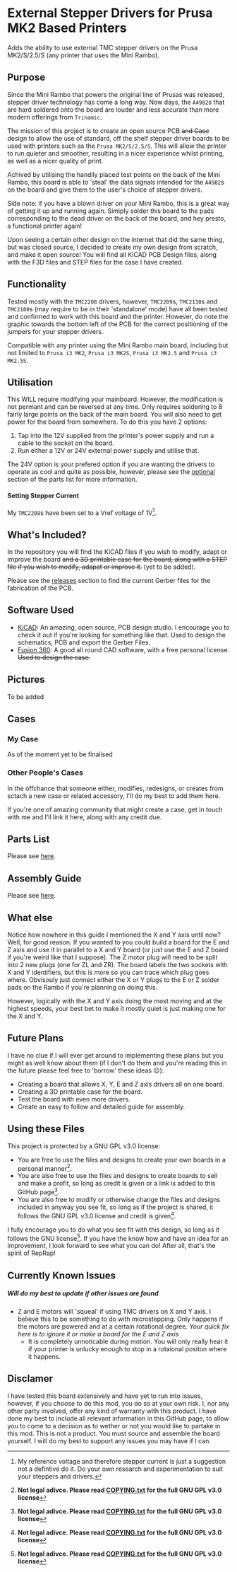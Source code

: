 # External Stepper Drivers for Prusa MK2 Based Printers
Adds the ability to use external TMC stepper drivers on the Prusa MK2/S/2.5/S (any printer that uses the Mini Rambo).

## Purpose
Since the Mini Rambo that powers the original line of Prusas was released, stepper driver technology has come a long way. Now days, the `A4982`s that are hard soldered onto the board are louder and less accurate than more modern offerings from `Trinamic`.

The mission of this project is to create an open source PCB ~~and Case~~ design to allow the use of standard, off the shelf stepper driver boards to be used with printers such as the `Prusa MK2/S/2.5/S`. This will allow the printer to run quieter and smoother, resulting in a nicer experience whilst printing, as well as a nicer quality of print.

Achived by utilising the handily placed test points on the back of the Mini Rambo, this board is able to 'steal' the data signals intended for the `A4982`s on the board and give them to the user's choice of stepper drivers.

Side note: if you have a blown driver on your Mini Rambo, this is a great way of getting it up and running again. Simiply solder this board to the pads corresponding to the dead driver on the back of the board, and hey presto, a functional printer again!

Upon seeing a certain other design on the internet that did the same thing, but was closed source, I decided to create my own design from scratch, and make it open source! You will find all KiCAD PCB Design files, along with the F3D files and STEP files for the case I have created. 

## Functionality
Tested mostly with the `TMC2208` drivers, however, `TMC2209`s, `TMC2130`s and `TMC2100`s (may require to be in their 'standalone' mode) have all been tested and confirmed to work with this board and the printer. However, do note the graphic towards the bottom left of the PCB for the correct positioning of the jumpers for your stepper drivers.

Compatible with any printer using the Mini Rambo main board, including but not limited to `Prusa i3 MK2`, `Prusa i3 MK2S`, `Prusa i3 MK2.5` and `Prusa i3 MK2.5S`.

## Utilisation
This WILL require modifying your mainboard. However, the modification is not permant and can be reversed at any time. Only requires soldering to 8 fairly large points on the back of the main board. You will also need to get power for the board from somewhere. To do this you have 2 options:
  1. Tap into the 12V supplied from the printer's power supply and run a cable to the socket on the board.
  2. Run either a 12V or 24V external power supply and utilise that. 

The 24V option is your prefered option if you are wanting the drivers to operate as cool and quite as possible, however, please see the [optional](/Guides/PartsList.md/#optional) section of the parts list for more information.

#### Setting Stepper Current
My `TMC2208`s have been set to a Vref voltage of 1V[^1].

## What's Included?
In the repository you will find the KiCAD files if you wish to modify, adapt or improve the board ~~and a 3D printable case for the board, along with a STEP file if you wish to modify, adapat or improve it.~~ (yet to be added).

Please see the [releases](https://github.com/andrewandneil/external-stepper-prusa-mk2/releases) section to find the current Gerber files for the fabrication of the PCB.

## Software Used
  - [KiCAD](https://kicad.org): An amazing, open source, PCB design studio. I encourage you to check it out if you're looking for something like that. Used to design the schematics, PCB and export the Gerber Files.
  - [Fusion 360](https://www.autodesk.com/products/fusion-360): A good all round CAD software, with a free personal license. ~~Used to design the case.~~

## Pictures
To be added

## Cases

### My Case
As of the moment yet to be finalised

### Other People's Cases
In the offchance that someone either, modifies, redesigns, or creates from sctach a new case or related accessory, I'll do my best to add them here.

If you're one of amazing community that might create a case, get in touch with me and I'll link it here, along with any credit due.

## Parts List
Please see [here](/Guides/PartsList.md).

## Assembly Guide
Please see [here](/Guides/AssemblyGuide.md).

## What else
Notice how nowhere in this guide I mentioned the X and Y axis until now? Well, for good reason. If you wanted to you could build a board for the E and Z axis and use it in parallel to a X and Y board (or just use the E and Z board if you're weird like that I suppose). The Z motor plug will need to be split into 2 new plugs (one for ZL and ZR). The board labels the two sockets with X and Y identifiers, but this is more so you can trace which plug goes where. Obvisouly just connect either the X or Y plugs to the E or Z solder pads on the Rambo if you're planning on doing this.

However, logically with the X and Y axis doing the most moving and at the highest speeds, your best bet to make it mostly quiet is just making one for the X and Y.

## Future Plans
I have no clue if I will ever get around to implementing these plans but you might as well know about them (if I don't do them and you're reading this in the future please feel free to 'borrow' these ideas 😉):
  - Creating a board that allows X, Y, E and Z axis drivers all on one board.
  - Creating a 3D printable case for the board.
  - Test the board with even more drivers.
  - Create an easy to follow and detailed guide for assembly.

## Using these Files
This project is protected by a GNU GPL v3.0 license:
  - You are free to use the files and designs to create your own boards in a personal manner[^2].
  - You are also free to use the files and designs to create boards to sell and make a profit, so long as credit is given or a link is added to this GitHub page[^2].
  - You are also free to modify or otherwise change the files and designs included in anyway you see fit, so long as if the project is shared, it follows the GNU GPL v3.0 license and credit is given[^2].

I fully encourage you to do what you see fit with this design, so long as it follows the GNU license[^2]. If you have the know how and have an idea for an improvement, I look forward to see what you can do! After all, that's the spirit of RepRap!

[^2]:**Not legal adivce. Please read [COPYING.txt](/COPYING.txt) for the full GNU GPL v3.0 license**

## Currently Known Issues
##### Will do my best to update if other issues are found
  - Z and E motors will 'squeal' if using TMC drivers on X and Y axis. I believe this to be something to do with microstepping. Only happens if the motors are powered and at a certain rotational degree. *Your quick fix here is to ignore it or make a board for the E and Z axis*
    - It is completely unnoticable during motion. You will only really hear it if your printer is unlucky enough to stop in a rotaional positon where it happens.

## Disclamer
I have tested this board extensively and have yet to run into issues, however, if you choose to do this mod, you do so at your own risk. I, nor any other party involved, offer any kind of warranty with this product. I have done my best to include all relevant information in this GitHub page, to allow you to come to a decision as to wether or not you would like to partake in this mod. This is not a product. You must source and assemble the board yourself. I will do my best to support any issues you may have if I can.

[^1]: My reference voltage and therefore stepper current is just a suggestion not a defintive do it. Do your own research and experimentation to suit your steppers and drivers.
